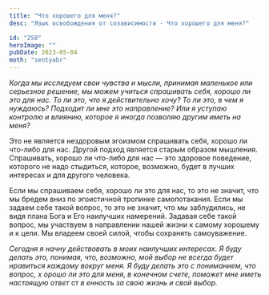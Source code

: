```yaml
---
title: "Что хорошего для меня?"
desc: "Язык освобождения от созависимости - Что хорошего для меня?"

id: "258"
heroImage: ""
pubDate: 2023-05-04
moth: "sentyabr"
---
```


_Когда мы исследуем свои чувства и мысли, принимая маленькое или серьезное
решение, мы можем учиться спрашивать_ _себя, хорошо ли это для нас. То ли это,
что я действительно хочу? То ли это, в чем я нуждаюсь? Подходит ли мне это_
_направление? Или я уступаю контролю и влиянию, которое я иногда позволяю
другим иметь на меня?_

Это не является нездоровым эгоизмом спрашивать себя, хорошо ли что-либо для
нас. Другой подход является старым образом мышления. Спрашивать, хорошо ли
что-либо для нас — это здоровое поведение, которого не надо стыдиться,
которое, возможно, будет в лучших интересах и для другого человека.

Если мы спрашиваем себя, хорошо ли это для нас, то это не значит, что мы
бредем вниз по эгоистичной тропинке самопотакания. Если мы задаем себе такой
вопрос, то это не значит, что мы заблудились, не видя плана Бога и Его
наилучших намерений. Задавая себе такой вопрос, мы участвуем в направлении
нашей жизни к самому хорошему и к цели. Мы владеем своей силой, чтобы
сохранять самоуважение.

_Сегодня_ _я_ _начну_ _действовать_ _в_ _моих_ _наилучших_ _интересах._ _Я_
_буду_ _делать_ _это,_ _понимая,_ _что,_ _возможно,_ _мой_ _выбор_ _не_
_всегда_ _будет_ _нравиться_ _каждому_ _вокруг_ _меня._ _Я_ _буду_ _делать_
_это_ _с_ _пониманием,_ _что_ _вопрос,_ _х_ _орошо_ _ли_ _это_ _для_ _меня,_
_в_ _конечном_ _счете,_ _поможет_ _мне_ _иметь_ _настоящую_ _ответ_ ст _в_
_енность_ _за_ _свою_ _жизнь_ _и_ _свой_ _выбор._
